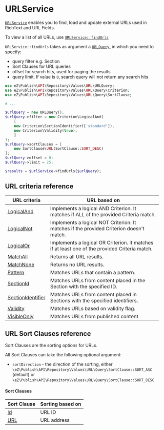 # URLService

[`URLService`](https://github.com/ezsystems/ezplatform-kernel/blob/v1.0.0/eZ/Publish/API/Repository/URLService.php)
enables you to find, load and update external URLs used in RichText and URL Fields.

To view a list of all URLs, use [`URLService::findUrls`](https://github.com/ezsystems/ezplatform-kernel/blob/v1.0.0/eZ/Publish/API/Repository/URLService.php#L38)

`URLService::findUrls` takes as argument a [`URLQuery`,](https://github.com/ezsystems/ezplatform-kernel/blob/v1.0.0/eZ/Publish/API/Repository/Values/URL/URLQuery.php)
in which you need to specify:

- query filter e.g. Section
- Sort Clauses for URL queries
- offset for search hits, used for paging the results
- query limit. If value is `0`, search query will not return any search hits

```php
use eZ\Publish\API\Repository\Values\URL\URLQuery;
use eZ\Publish\API\Repository\Values\URL\Query\Criterion;
use eZ\Publish\API\Repository\Values\URL\Query\SortClause; 

# ...

$urlQuery = new URLQuery();
$urlQuery->filter = new Criterion\LogicalAnd(
    [
    new Criterion\SectionIdentifier(['standard']),
    new Criterion\Validity(true),
    ]
);
$urlQuery->sortClauses = [
    new SortClause\URL(SortClause::SORT_DESC)
];
$urlQuery->offset = 0;
$urlQuery->limit = 25;

$results = $urlService->findUrls($urlQuery);
```

## URL criteria reference

|URL criteria|URL based on|
|------------|------------|
|[LogicalAnd](url_reference/logicaland_criterion.md)|Implements a logical AND Criterion. It matches if ALL of the provided Criteria match.|
|[LogicalNot](url_reference/logicalnot_criterion.md)|Implements a logical NOT Criterion. It matches if the provided Criterion doesn't match.|
|[LogicalOr](url_reference/logicalor_criterion.md)|Implements a logical OR Criterion. It matches if at least one of the provided Criteria match.|
|[MatchAll](url_reference/matchall_criterion.md)|Returns all URL results.|
|[MatchNone](url_reference/matchnone_criterion.md)|Returns no URL results.|
|[Pattern](url_reference/pattern_criterion.md)|Matches URLs that contain a pattern.|
|[SectionId](url_reference/sectionid_criterion.md)|Matches URLs from content placed in the Section with the specified ID.|
|[SectionIdentifier](url_reference/sectionidentifier_criterion.md)|Matches URLs from content placed in Sections with the specified identifiers.|
|[Validity](url_reference/validity_criterion.md)|Matches URLs based on validity flag.|
|[VisibleOnly](url_reference/visibleonly_criterion.md)|Matches URLs from published content.|

## URL Sort Clauses reference

Sort Clauses are the sorting options for URLs.

All Sort Clauses can take the following optional argument:

- `sortDirection` - the direction of the sorting, either `\eZ\Publish\API\Repository\Values\URL\Query\SortClause::SORT_ASC` (default) or `\eZ\Publish\API\Repository\Values\URL\Query\SortClause::SORT_DESC`

#### Sort Clauses 

| Sort Clause | Sorting based on |
|-----|-----|
|[Id](url_reference/id_sort_clause.md)|URL ID|
|[URL](url_reference/url_sort_clause.md)|URL address|
